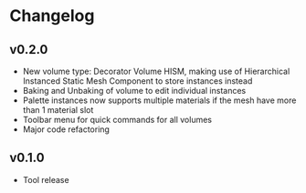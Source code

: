 # Changelog

## v0.2.0
* New volume type: Decorator Volume HISM, making use of Hierarchical Instanced Static Mesh Component to store instances instead
* Baking and Unbaking of volume to edit individual instances
* Palette instances now supports multiple materials if the mesh have more than 1 material slot
* Toolbar menu for quick commands for all volumes
* Major code refactoring

## v0.1.0
* Tool release
